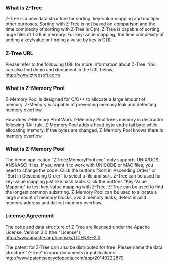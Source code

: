 <!--
**z-tree/z-tree** is a ✨ _special_ ✨ repository because its `README.md` (this file) appears on your GitHub profile.

Here are some ideas to get you started:

- 🔭 I’m currently working on ...
- 🌱 I’m currently learning ...
- 👯 I’m looking to collaborate on ...
- 🤔 I’m looking for help with ...
- 💬 Ask me about ...
- 📫 How to reach me: ...
- 😄 Pronouns: ...
- ⚡ Fun fact: ...
-->
### What is Z-Tree
Z-Tree is a new data structure for sorting, key-value mapping and multiple other purposes.
Sorting with Z-Tree is not based on comparison and the time complexity of sorting with Z-Tree is O(n). Z-Tree is capable of sorting huge files of 1 GB in memory.
For key-value mapping, the time complexity of adding a key/value or finding a value by key is O(1).

### Z-Tree URL
Please refer to the following URL for more information about Z-Tree. You can also find demo and document in the URL below.
http://www.ztreesoft.com/

### What is Z-Memory Pool
Z-Memory Pool is designed for C/C++ to allocate a large amount of memory. Z-Memory is capable of preventing memory leak and detecting memory overflow.

How does Z-Memory Pool Work
Z-Memory Pool frees memory in destructor following RAII rule.
Z-Memory Pool adds a head byte and a tail byte while allocating memory. If the bytes are changed, Z-Memory Pool knows there is memory overflow.

### What is Z-Memory Pool
The demo application "ZTreeZMemoryPool.exe" only supports UNIX/DOS ANSI/ASCII files. If you want it to work with UNICODE or MAC files, you need to change the code.
Click the buttons "Sort in Ascending Order" or "Sort in Descending Order" to select a file and sort.
Z-Tree can be used for key-value mapping just like hash table. Click the buttons "Key-Value Mapping" to test key-value mapping with Z-Tree.
Z-Tree can be used to find the longest common substring.
Z-Memory Pool can be used to allocate a large amount of memory blocks, avoid memory leaks, detect invalid memory address and detect memory overflow.

### License Agreement
The code and data structure of Z-Tree are licensed under the Apache License, Version 2.0 (the "License");
http://www.apache.org/licenses/LICENSE-2.0

The patent for Z-Tree can also be distributed for free. Please name the data structure "Z-Tree" in your documents or publications.
http://www.patentsencyclopedia.com/app/20140222870
